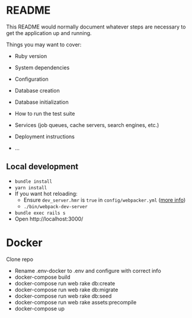 # README

This README would normally document whatever steps are necessary to get the
application up and running.

Things you may want to cover:

* Ruby version

* System dependencies

* Configuration

* Database creation

* Database initialization

* How to run the test suite

* Services (job queues, cache servers, search engines, etc.)

* Deployment instructions

* ...

## Local development

* `bundle install`
* `yarn install`
* If you want hot reloading:
  * Ensure `dev_server.hmr` is `true` in `config/webpacker.yml` ([more info](https://github.com/rails/webpacker/blob/master/docs/webpack-dev-server.md#hot-module-replacement))
  * `./bin/webpack-dev-server`
* `bundle exec rails s`
* Open http://localhost:3000/


# Docker


Clone repo

* Rename .env-docker to .env and configure with correct info
* docker-compose build
* docker-compose run web rake db:create
* docker-compose run web rake db:migrate
* docker-compose run web rake db:seed
* docker-compose run web rake assets:precompile
* docker-compose up
